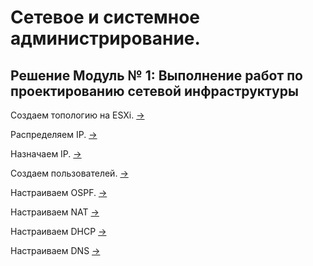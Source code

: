 # Сетевое и системное администрирование.

## Решение Модуль № 1: Выполнение работ по проектированию сетевой инфраструктуры

Создаем топологию на ESXi. [->](./create_topology/README.md)

Распределяем IP. [->](./create_ipam/README.md)

Назначаем IP. [->](./assign_ip/README.md)

Создаем пользователей. [->](./create_users/README.md)

Настраиваем OSPF. [->](./ospf_conf/README.md)

Настраиваем NAT [->](./nat/README.md)

Настраиваем DHCP [->](./dhcp/README.md)

Настраиваем DNS [->](./dns/README.md)